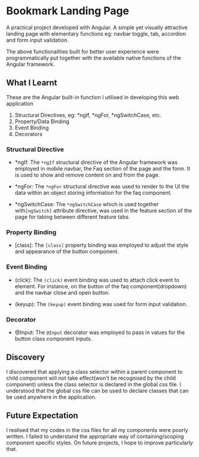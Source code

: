 # Bookmark Landing Page

A practical project developed with Angular. A simple yet visually attractive landing page
with elementary functions eg: navbar toggle, tab, accordion and form input validation.

The above functionalities built for better user experience were programmatically
put together with the available native functions of the Angular framework.

## What I Learnt

These are the Angular built-in function I utilised in developing this web application

1. Structural Directives, eg: *ngIf, *ngFor, \*ngSwitchCase, etc.
2. Property/Data Binding
3. Event Binding
4. Decorators

### Structural Directive

- *ngIf: The `*ngIf` structural directive of the Angular framework was employed in mobile navbar,
  the Faq section of the page and the form. It is used to show and remove content on and from
  the page.

- *ngFor: The `*ngFor` structural directive was used to render to the UI the data within an object storing
  information for the faq component.

- *ngSwitchCase: The `*ngSwitchCase` which is used together with`[ngSwitch]` attribute directive, was used
  in the feature section of the page for tabing between different feature tabs.

### Property Binding

- [class]: The `[class]` property binding was employed to adjust the style and appearance of the button component.

### Event Binding

- (click): The `(click)` event binding was used to attach click event to element. For instance, on the button
  of the faq component(dropdown) and the navbar close and open button.

- (keyup): The `(keyup)` event binding was used for form input validation.

### Decorator

- @Input: The `@Input` decorator was employed to pass in values for the button class component inputs.

## Discovery

I discovered that applying a class selector within a parent component to child component will not take
effect(won't be recognised by the child component) unless the class selector is declared in
the global css file. I understood that the global css file can be used to declare classes that can
be used anywhere in the application.

## Future Expectation

I realised that my codes in the css files for all my components were poorly written. I failed to
understand the appropriate way of containing/scoping component specific styles. On future projects,
I hope to improve particularly that.
